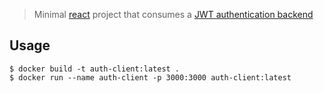 > Minimal [react](https://reactjs.org/) project that consumes a [JWT authentication backend](https://github.com/brianbianchi/auth-server)

## Usage

```console
$ docker build -t auth-client:latest .
$ docker run --name auth-client -p 3000:3000 auth-client:latest
```